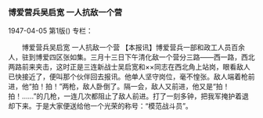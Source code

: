 ### 博爱营兵吴启宽  一人抗敌一个营

1947-04-05
第1版()
专栏：

　　博爱营兵吴启宽
    一人抗敌一个营
    【本报讯】博爱营兵一部和政工人员百余人，驻到博爱四区张如集。三月十三日下午清化敌一个营分三路——西一路，西北两路前来夹击，这时正是三连新战士吴启宽和××同志在西北角上站岗，眼看敌人已快接近了，便叫那个伙伴回去报讯。他单人坚守岗位，毫不惶张。敌人端着枪前进，他“拍！拍！”两枪，敌人卧倒了。隔一会，敌人又前进，他又是“拍！拍！……”的几枪，一连几次都阻止了敌人前进。打了一刻多钟，把我军掩护着退却下来。于是大家便送给他一个光荣的称号：“模范战斗员”。
